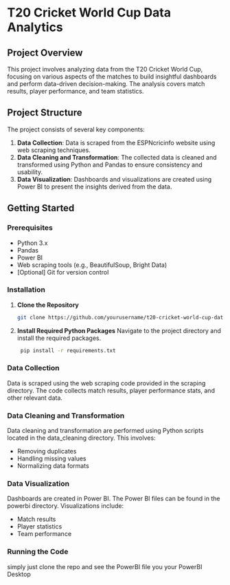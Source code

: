 # T20 Cricket World Cup Data Analytics

## Project Overview

This project involves analyzing data from the T20 Cricket World Cup, focusing on various aspects of the matches to build insightful dashboards and perform data-driven decision-making. The analysis covers match results, player performance, and team statistics.

## Project Structure

The project consists of several key components:

1. **Data Collection**: Data is scraped from the ESPNcricinfo website using web scraping techniques.
2. **Data Cleaning and Transformation**: The collected data is cleaned and transformed using Python and Pandas to ensure consistency and usability.
3. **Data Visualization**: Dashboards and visualizations are created using Power BI to present the insights derived from the data.

## Getting Started

### Prerequisites

- Python 3.x
- Pandas
- Power BI
- Web scraping tools (e.g., BeautifulSoup, Bright Data)
- [Optional] Git for version control

### Installation

1. **Clone the Repository**
   ```bash
   git clone https://github.com/yourusername/t20-cricket-world-cup-data-analytics.git
2. **Install Required Python Packages** Navigate to the project directory and install the required packages.
   ```bash
    pip install -r requirements.txt
### Data Collection

Data is scraped using the web scraping code provided in the scraping directory. The code collects match results, player performance stats, and other relevant data.

### Data Cleaning and Transformation

Data cleaning and transformation are performed using Python scripts located in the data_cleaning directory. This involves:

- Removing duplicates
- Handling missing values
- Normalizing data formats
### Data Visualization

Dashboards are created in Power BI. The Power BI files can be found in the powerbi directory. Visualizations include:

- Match results
- Player statistics
- Team performance
### Running the Code

simply just clone the repo and see the PowerBI file you your PowerBI Desktop



